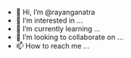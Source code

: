 - 👋 Hi, I’m @rayanganatra
- 👀 I’m interested in ...
- 🌱 I’m currently learning ...
- 💞️ I’m looking to collaborate on ...
- 📫 How to reach me ...

<!---
rayanganatra/rayanganatra is a ✨ special ✨ repository because its `README.md` (this file) appears on your GitHub profile.
You can click the Preview link to take a look at your changes.
--->
